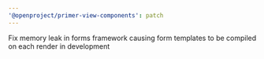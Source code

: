 ```yaml
---
'@openproject/primer-view-components': patch
---
```


Fix memory leak in forms framework causing form templates to be compiled on each render in development
